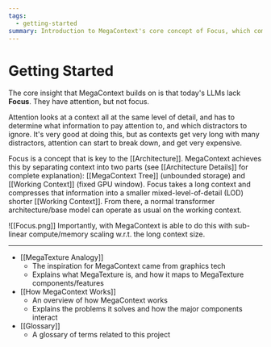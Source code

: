 ```yaml
---
tags:
  - getting-started
summary: Introduction to MegaContext's core concept of Focus, which compresses long contexts into smaller mixed-level-of-detail working contexts for efficient processing.
---
```

# Getting Started

The core insight that MegaContext builds on is that today's LLMs lack **Focus**.  They have attention, but not focus.

Attention looks at a context all at the same level of detail, and has to determine what information to pay attention to, and which distractors to ignore.  It's very good at doing this, but as contexts get very long with many distractors, attention can start to break down, and get very expensive.

Focus is a concept that is key to the [[Architecture]].  MegaContext achieves this by separating context into two parts (see [[Architecture Details]] for complete explanation): [[MegaContext Tree]] (unbounded storage) and [[Working Context]] (fixed GPU window). Focus takes a long context and compresses that information into a smaller mixed-level-of-detail (LOD) shorter [[Working Context]].  From there, a normal transformer architecture/base model can operate as usual on the working context.

![[Focus.png]]
Importantly, with MegaContext is able to do this with sub-linear compute/memory scaling w.r.t. the long context size.

---

- [[MegaTexture Analogy]]
    - The inspiration for MegaContext came from graphics tech
    - Explains what MegaTexture is, and how it maps to MegaTexture components/features
- [[How MegaContext Works]]
    - An overview of how MegaContext works
    - Explains the problems it solves and how the major components interact
- [[Glossary]]
    - A glossary of terms related to this project
